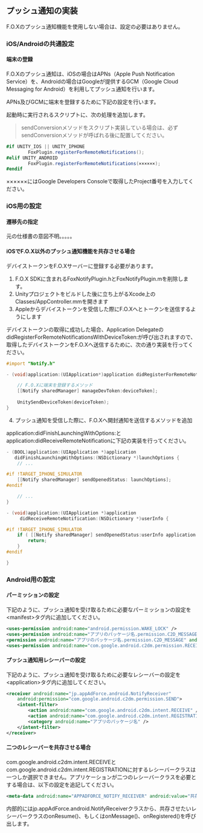 ## プッシュ通知の実装

F.O.Xのプッシュ通知機能を使用しない場合は、設定の必要はありません。

### iOS/Androidの共通設定

#### 端末の登録

F.O.Xのプッシュ通知は、iOSの場合はAPNs（Apple Push Notification Service）を、Androidの場合はGoogleが提供するGCM（Google Cloud Messaging for Android）を利用してプッシュ通知を行います。

APNs及びGCMに端末を登録するために下記の設定を行います。

起動時に実行されるスクリプトに、次の処理を追加します。

> sendConversionメソッドをスクリプト実装している場合は、必ずsendConversionメソッドが呼ばれる後に配置してください。

```C#
#if UNITY_IOS || UNITY_IPHONE		FoxPlugin.registerForRemoteNotifications();#elif UNITY_ANDROID		FoxPlugin.registerForRemoteNotifications(××××××);#endif
```
××××××にはGoogle Developers Consoleで取得したProject番号を入力してください。

### iOS用の設定

#### 遷移先の指定

元の仕様書の意図不明。。。。。




#### iOSでF.O.X以外のプッシュ通知機能を共存させる場合

デバイストークンをF.O.Xサーバーに登録する必要があります。

1. F.O.X SDKに含まれるFoxNotifyPlugin.hとFoxNotifyPlugin.mを削除します。
2. Unityプロジェクトをビルドした後に立ち上がるXcode上のClasses/AppController.mmを開きます
3. Appleからデバイストークンを受信した際にF.O.Xへとトークンを送信するようにします

デバイストークンの取得に成功した場合、Application DelegateのdidRegisterForRemoteNotificationsWithDeviceToken:が呼び出されますので、 取得したデバイストークンをF.O.Xへ送信するために、次の通り実装を行ってください。

```objectivec
#import "Notify.h" 

- (void)application:(UIApplication*)application didRegisterForRemoteNotificationsWithDeviceToken:(NSData*)deviceToken{
    // F.O.Xに端末を登録するメソッド    [[Notify sharedManager] manageDevToken:deviceToken];
        UnitySendDeviceToken(deviceToken);}
```

4. プッシュ通知を受信した際に、F.O.Xへ開封通知を送信するメソッドを追加

application:didFinishLaunchingWithOptions:とapplication:didReceiveRemoteNotificationに下記の実装を行ってください。

```objectivec
- (BOOL)application:(UIApplication *)application
   didFinishLaunchingWithOptions:(NSDictionary *)launchOptions {
	// ...

#if !TARGET_IPHONE_SIMULATOR
	[[Notify sharedManager] sendOpenedStatus: launchOptions];
#endif

	// ...
}
```

```objectivec
- (void)application:(UIApplication *)application
	 didReceiveRemoteNotification:(NSDictionary *)userInfo {

#if !TARGET_IPHONE_SIMULATOR
	if ( [[Notify sharedManager] sendOpenedStatus:userInfo application:application] ) {
		return;
	}
#endif

}
```

### Android用の設定

#### パーミッションの設定

下記のように、プッシュ通知を受け取るために必要なパーミッションの設定を\<manifest\>タグ内に追加してください。

```xml
<uses-permission android:name="android.permission.WAKE_LOCK" />
<uses-permission android:name="アプリのパッケージ名.permission.C2D_MESSAGE" />
<permission android:name="アプリのパッケージ名.permission.C2D_MESSAGE" android:protectionLevel="signature" />
<uses-permission android:name="com.google.android.c2dm.permission.RECEIVE" />
```

#### プッシュ通知用レシーバーの設定

下記のように、プッシュ通知を受け取るために必要なレシーバーの設定を\<application\>タグ内に追加してください。

```xml
<receiver android:name="jp.appAdForce.android.NotifyReceiver"
	android:permission="com.google.android.c2dm.permission.SEND">
	<intent-filter>
		<action android:name="com.google.android.c2dm.intent.RECEIVE" />
		<action android:name="com.google.android.c2dm.intent.REGISTRATION" />
		<category android:name="アプリのパッケージ名" />
	</intent-filter>
</receiver>
```

#### 二つのレシーバーを共存させる場合

com.google.android.c2dm.intent.RECEIVEとcom.google.android.c2dm.intent.REGISTRATIONに対するレシーバークラスは一つしか選択できません。アプリケーションが二つのレシーバークラスを必要とする場合は、以下の設定を追記してください。

```xml
<meta-data android:name="APPADFORCE_NOTIFY_RECEIVER" android:value="共存させたいF.O.X以外のレシーバークラス" />
```

内部的にはjp.appAdForce.android.NotifyReceiverクラスから、共存させたいレシーバークラスのonResume()、もしくはonMessage()、onRegistered()を呼び出します。